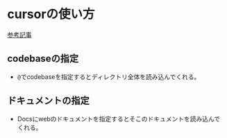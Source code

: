 # cursorの使い方

[参考記事](https://qiita.com/ryamate/items/94a6170c4661242b4c1c)

## codebaseの指定
- `@`でcodebaseを指定するとディレクトリ全体を読み込んでくれる。

## ドキュメントの指定
- Docsにwebのドキュメントを指定するとそこのドキュメントを読み込んでくれる。